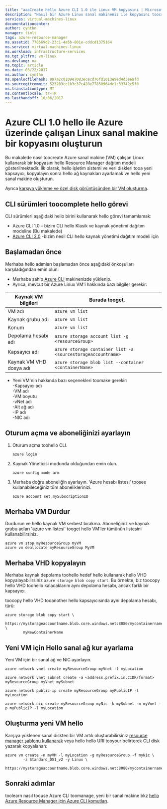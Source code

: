 ```yaml
---
title: "aaaCreate hello Azure CLI 1.0 ile Linux VM kopyasını | Microsoft Docs"
description: "Nasıl bir Azure Linux sanal makineniz ile kopyasını toocreate hello Azure CLI 1.0 hello Resource Manager dağıtım modelinde öğrenin"
services: virtual-machines-linux
documentationcenter: 
author: cynthn
manager: timlt
tags: azure-resource-manager
ms.assetid: 770569d2-23c1-4a5b-801e-cddcd1375164
ms.service: virtual-machines-linux
ms.workload: infrastructure-services
ms.tgt_pltfrm: vm-linux
ms.devlang: na
ms.topic: article
ms.date: 03/22/2017
ms.author: cynthn
ms.openlocfilehash: 997a2c8109e7083ececd76fd1013e9ed4d3e6afd
ms.sourcegitcommit: 523283cc1b3c37c428e77850964dc1c33742c5f0
ms.translationtype: MT
ms.contentlocale: tr-TR
ms.lasthandoff: 10/06/2017
---
```

# <a name="create-a-copy-of-a-linux-virtual-machine-running-on-azure-with-hello-azure-cli-10"></a>Azure CLI 1.0 hello ile Azure üzerinde çalışan Linux sanal makine bir kopyasını oluşturun
Bu makalede nasıl toocreate Azure sanal makine (VM) çalışan Linux kullanarak bir kopyasını hello Resource Manager dağıtım modeli gösterilmektedir. İlk olarak, hello işletim sistemi ve veri diskleri tooa yeni kapsayıcı, kopyalayın sonra hello ağ kaynakları ayarlamak ve hello yeni sanal makine oluşturun.

Ayrıca [karşıya yükleme ve özel disk görüntüsünden bir VM oluşturma](upload-vhd.md?toc=%2fazure%2fvirtual-machines%2flinux%2ftoc.json).

## <a name="cli-versions-toocomplete-hello-task"></a>CLI sürümleri toocomplete hello görevi
CLI sürümleri aşağıdaki hello birini kullanarak hello görevi tamamlamak:

- Azure CLI 1.0 – bizim CLI hello Klasik ve kaynak yönetimi dağıtım modeline (Bu makalede)
- [Azure CLI 2.0](copy-vm.md?toc=%2fazure%2fvirtual-machines%2flinux%2ftoc.json) -bizim nesil CLI hello kaynak yönetimi dağıtım modeli için

## <a name="before-you-begin"></a>Başlamadan önce
Merhaba hello adımları başlamadan önce aşağıdaki önkoşulları karşıladığından emin olun:

* Merhaba sahip [Azure CLI](../../cli-install-nodejs.md) makinenizde yüklenip. 
* Ayrıca, mevcut bir Azure Linux VM'i hakkında bazı bilgiler gerekir:

| Kaynak VM bilgileri | Burada tooget, |
| --- | --- |
| VM adı |`azure vm list` |
| Kaynak grubu adı |`azure vm list` |
| Konum |`azure vm list` |
| Depolama hesabı adı |`azure storage account list -g <resourceGroup>` |
| Kapsayıcı adı |`azure storage container list -a <sourcestorageaccountname>` |
| Kaynak VM VHD dosya adı |`azure storage blob list --container <containerName>` |

* Yeni VM'nin hakkında bazı seçenekleri toomake gerekir:   <br> -Kapsayıcı adı   <br> -VM adı   <br> -VM boyutu   <br> -vNet adı   <br> -Alt ağ adı   <br> -IP adı   <br> -NIC adı

## <a name="login-and-set-your-subscription"></a>Oturum açma ve aboneliğinizi ayarlayın
1. Oturum açma toohello CLI.

    ```azurecli
    azure login
    ```
2. Kaynak Yöneticisi modunda olduğundan emin olun.

    ```azurecli
    azure config mode arm
    ```
3. Merhaba doğru aboneliğin ayarlayın. 'Azure hesabı listesi' toosee kullanabileceğiniz tüm aboneliklerinizi.

    ```azurecli
    azure account set mySubscriptionID
    ```

## <a name="stop-hello-vm"></a>Merhaba VM Durdur
Durdurun ve hello kaynak VM serbest bırakma. Aboneliğiniz ve kaynak grubu adları 'azure vm listesi' tooget hello VM'ler tümünün listesini kullanabilirsiniz.

```azurecli
azure vm stop myResourceGroup myVM
azure vm deallocate myResourceGroup MyVM
```


## <a name="copy-hello-vhd"></a>Merhaba VHD kopyalayın
Merhaba kaynak depolama toohello hedef hello kullanarak hello VHD kopyalayabilirsiniz `azure storage blob copy start`. Bu örnekte, biz toocopy hello VHD toohello kalacaklarını aynı depolama hesabı, ancak farklı bir kapsayıcı.

toocopy hello VHD tooanother hello kapsayıcısında aynı depolama hesabı, türü:

```azurecli
azure storage blob copy start \
        https://mystorageaccountname.blob.core.windows.net:8080/mycontainername/myVHD.vhd \
        myNewContainerName
```

## <a name="set-up-hello-virtual-network-for-your-new-vm"></a>Yeni VM için Hello sanal ağ kur ayarlama
Yeni VM için bir sanal ağ ve NIC ayarlayın. 

```azurecli
azure network vnet create myResourceGroup myVnet -l myLocation

azure network vnet subnet create -a <address.prefix.in.CIDR/format> myResourceGroup myVnet mySubnet

azure network public-ip create myResourceGroup myPublicIP -l myLocation

azure network nic create myResourceGroup myNic -k mySubnet -m myVnet -p myPublicIP -l myLocation
```


## <a name="create-hello-new-vm"></a>Oluşturma yeni VM hello
Karşıya yüklenen sanal diskten bir VM artık oluşturabilirsiniz [resource manager şablonu kullanarak](https://github.com/Azure/azure-quickstart-templates/tree/master/201-vm-from-specialized-vhd) veya hello hello URI tooyour belirterek CLI disk yazarak kopyalanan:

```azurecli
azure vm create -n myVM -l myLocation -g myResourceGroup -f myNic \
        -z Standard_DS1_v2 -y Linux \
        https://mystorageaccountname.blob.core.windows.net:8080/mycontainername/myVHD.vhd 
```



## <a name="next-steps"></a>Sonraki adımlar
toolearn nasıl toouse Azure CLI toomanage, yeni bir sanal makine bkz [hello Azure Resource Manager için Azure CLI komutları](../azure-cli-arm-commands.md).

